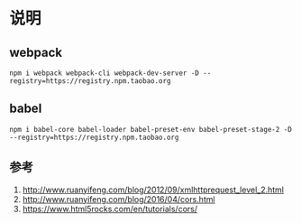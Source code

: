 # 说明

## webpack
```
npm i webpack webpack-cli webpack-dev-server -D --registry=https://registry.npm.taobao.org
```

## babel

```
npm i babel-core babel-loader babel-preset-env babel-preset-stage-2 -D --registry=https://registry.npm.taobao.org
```


## 参考
1. http://www.ruanyifeng.com/blog/2012/09/xmlhttprequest_level_2.html
2. http://www.ruanyifeng.com/blog/2016/04/cors.html
3. https://www.html5rocks.com/en/tutorials/cors/